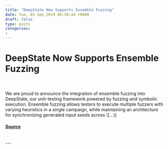 ```yaml
---
title: "DeepState Now Supports Ensemble Fuzzing"
date: Tue, 03 Sep 2019 06:50:44 +0000
draft: false
type: posts
categories: 
- 
---
```

# DeepState Now Supports Ensemble Fuzzing

<br/>

<br/>
We are proud to announce the integration of ensemble fuzzing into DeepState, our unit-testing framework powered by fuzzing and symbolic execution. Ensemble fuzzing allows testers to execute multiple fuzzers with varying heuristics in a single campaign, while maintaining an architecture for synchronizing generated input seeds across \[…\]

#### [Source](https://blog.trailofbits.com/2019/09/03/deepstate-now-supports-ensemble-fuzzing/)

<br/>
---
